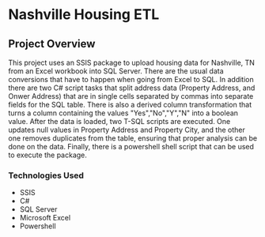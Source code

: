 # Nashville Housing ETL
## Project Overview
This project uses an SSIS package to upload housing data for Nashville, TN from an Excel workbook into SQL Server. 
There are the usual data conversions that have to happen when going from Excel to SQL.
In addition there are two C# script tasks that split address data (Property Address, and Onwer Address)
that are in single cells separated by commas into separate fields for the SQL table.  There is also
a derived column transformation that turns a column containing the values "Yes","No","Y","N" into a 
boolean value.  After the data is loaded, two T-SQL scripts are executed.  One updates null values
in Property Address and Property City, and the other one removes duplicates from the table, ensuring 
that proper analysis can be done on the data. Finally, there is a powershell shell script that can be used to execute the package.
### Technologies Used 
* SSIS
* C#
* SQL Server
* Microsoft Excel
* Powershell
